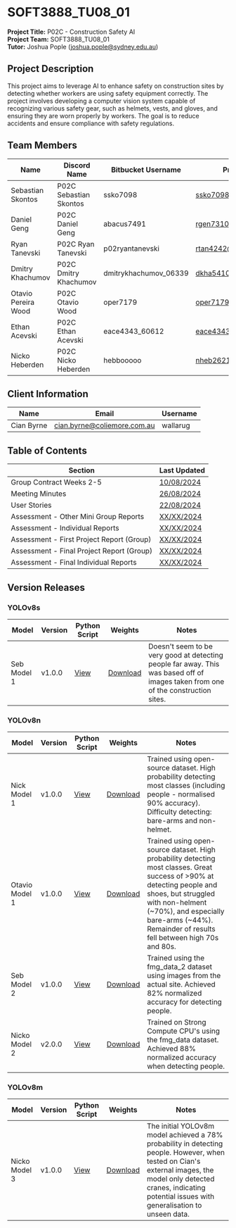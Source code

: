 # SOFT3888_TU08_01

**Project Title:**  P02C - Construction Safety AI  
**Project Team:** SOFT3888_TU08_01  
**Tutor:** Joshua Pople (<joshua.pople@sydney.edu.au>)  

## Project Description

This project aims to leverage AI to enhance safety on construction sites by detecting whether workers are using safety equipment correctly. The project involves developing a computer vision system capable of recognizing various safety gear, such as helmets, vests, and gloves, and ensuring they are worn properly by workers. The goal is to reduce accidents and ensure compliance with safety regulations.

## Team Members

| Name | Discord Name | Bitbucket Username | Primary Email |
|--|--|--|--|
| Sebastian Skontos | P02C Sebastian Skontos | ssko7098 | <ssko7098@uni.sydney.edu.au> |
| Daniel Geng | P02C Daniel Geng | abacus7491 | <rgen7310@uni.sydney.edu.au> |
| Ryan Tanevski | P02C Ryan Tanevski | p02ryantanevski | <rtan4242@uni.sydney.edu.au> |
| Dmitry Khachumov | P02C Dmitry Khachumov | dmitrykhachumov_06339 | <dkha5410@uni.sydney.edu.au> |
| Otavio Pereira Wood | P02C Otavio Wood | oper7179 | <oper7179@uni.sydney.edu.au> |
| Ethan Acevski | P02C Ethan Acevski | eace4343_60612 | <eace4343@uni.sydney.edu.au> |
| Nicko Heberden | P02C Nicko Heberden | hebbooooo | <nheb2621@uni.sydney.edu.au> |

## Client Information

| Name | Email | Username
|--|--|--|
| Cian Byrne | <cian.byrne@coliemore.com.au> | wallarug |

## Table of Contents

| Section | Last Updated |
|--|--|
| Group Contract Weeks 2-5 | [10/08/2024](https://docs.google.com/document/d/18aAVpdywvQ0mdwcO19D_DLwmfNz0LkLy/edit?usp=sharing&ouid=103567359036304240364&rtpof=true&sd=true) |
| Meeting Minutes | [26/08/2024](wiki/minutes/README.md) |
| User Stories | [22/08/2024](wiki/user-stories.md) |
| Assessment - Other Mini Group Reports | [XX/XX/2024]() |
| Assessment - Individual Reports | [XX/XX/2024]() |
| Assessment - First Project Report (Group) | [XX/XX/2024]() |
| Assessment - Final Project Report (Group) | [XX/XX/2024]() |
| Assessment - Final Individual Reports | [XX/XX/2024]() |



## Version Releases
### YOLOv8s
| Model | Version | Python Script | Weights | Notes |
|--|--|--|--|--|
| Seb Model 1 | v1.0.0 | [View](model_training/yolov8s/seb-model-1) | [Download](https://unisydneyedu-my.sharepoint.com/:u:/g/personal/ssko7098_uni_sydney_edu_au/Ed6bBdoA7JlPpAacTjC66CgBjV40WEpTZFYjura93LDCzQ?e=dVwtta) | Doesn't seem to be very good at detecting people far away. This was based off of images taken from one of the construction sites. |

### YOLOv8n
| Model | Version | Python Script | Weights | Notes |
|--|--|--|--|--|
| Nick Model 1 | v1.0.0 | [View](model_training/yolov8n/nicko-model-1) | [Download](https://unisydneyedu-my.sharepoint.com/:u:/g/personal/nheb2621_uni_sydney_edu_au/EeOcqku4sdtNoEKYfIk9R_IBGczHtVI7L-U2qC26D96x1g?e=xpB7t3) | Trained using open-source dataset. High probability detecting most classes (including people - normalised 90% accuracy). Difficulty detecting: bare-arms and non-helmet. |
| Otavio Model 1 | v1.0.0 | [View](model_training/yolov8n/otavio-model-1) | [Download](https://unisydneyedu-my.sharepoint.com/:u:/g/personal/oper7179_uni_sydney_edu_au/EcNysiCF_kZPuSIp-UPWrU4BYlF3YYwkj3_yfC9xhycVjA?e=RoSePV) | Trained using open-source dataset. High probability detecting most classes. Great success of >90% at detecting people and shoes, but struggled with non-helment (~70%), and especially bare-arms (~44%). Remainder of results fell between high 70s and 80s. |
| Seb Model 2 | v1.0.0 | [View](model_training/yolov8n/seb-model-2) | [Download](https://unisydneyedu-my.sharepoint.com/:u:/g/personal/ssko7098_uni_sydney_edu_au/EaDTFjmQIhVCrwj6wdSA1SABvlqnRweiH815twrWVovzZw?e=ElDYwE) | Trained using the fmg_data_2 dataset using images from the actual site. Achieved 82% normalized accuracy for detecting people. |
| Nicko Model 2 | v2.0.0 | [View](model_training/yolov8n/nicko-model-2) | [Download](https://unisydneyedu-my.sharepoint.com/:u:/g/personal/nheb2621_uni_sydney_edu_au/ESSfuFbsNMxMo-1CRXtxDTEB9RAWboOxow-4IJF69oQnKw?e=PWJWO2) | Trained on Strong Compute CPU's using the fmg_data dataset. Achieved 88% normalized accuracy when detecting people. |

### YOLOv8m
| Model | Version | Python Script | Weights | Notes |
|--|--|--|--|--|
| Nicko Model 3 | v1.0.0 | [View](model_training/Nicko-Model-3.py) | [Download](https://unisydneyedu-my.sharepoint.com/:u:/g/personal/nheb2621_uni_sydney_edu_au/Ee6LvIjE9ohJrdNtMHDpRA0B2MkoZ4tuikwGm11E_8j5YA?e=skIDGC) | The initial YOLOv8m model achieved a 78% probability in detecting people. However, when tested on Cian's external images, the model only detected cranes, indicating potential issues with generalisation to unseen data. |


